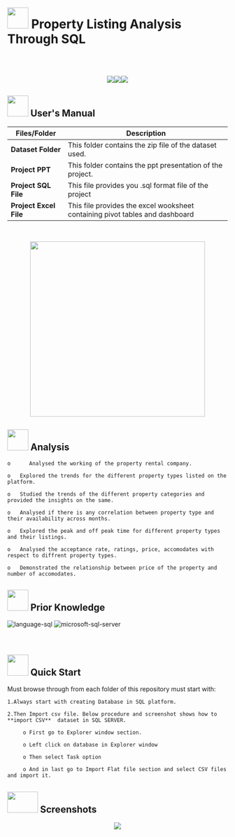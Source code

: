 # 
# <img src="https://user-images.githubusercontent.com/108053296/185731493-565fc7cd-50de-4fba-af77-7eec53f6e596.png" width="48" height="48" >  **Property Listing Analysis Through SQL**


<br>
<br>
<p align="center"><a><img src="https://forthebadge.com/images/badges/built-with-love.svg"><img src="https://user-images.githubusercontent.com/106439762/181936448-9314e858-4251-46d6-b4d1-35a4c29e9c19.svg"><img src="https://user-images.githubusercontent.com/106439762/181936483-50475e86-bcf1-4169-994c-6476dc2e5edb.svg"></a></p>

##  <img src="https://user-images.githubusercontent.com/106439762/181935629-b3c47bd3-77fb-4431-a11c-ff8ba0942b63.gif" width="48" height="48"> **User's Manual**

| Files/Folder| Description |
| ------------- | ------------- |
| **Dataset Folder** | This folder contains the zip file of the dataset used.  |
| **Project PPT** | This folder contains the ppt presentation of the project.|
| **Project SQL File**  | This file provides you .sql format file of the project  |
| **Project Excel File**  | This file provides the excel wooksheet containing pivot tables and dashboard  |
<br>

<p align="center"><img src="https://user-images.githubusercontent.com/108053296/185732888-39f69567-127a-4a20-ad80-2381ab16739f.gif" width="400" ></p>

##  <img src=https://user-images.githubusercontent.com/106439762/178428775-03d67679-9aa4-4b08-91e9-6eb6ed8faf66.gif  width="48" height="48"> Analysis
   
    
    o      Analysed the working of the property rental company.    
    
    o	Explored the trends for the different property types listed on the platform.
     
    o	Studied the trends of the different property categories and provided the insights on the same.
  
    o	Analysed if there is any correlation between property type and their availability across months. 
    
    o	Explored the peak and off peak time for different property types and their listings.
    
    o	Analysed the acceptance rate, ratings, price, accomodates with respect to diffrent property types.

    o	Demonstrated the relationship between price of the property and number of accomodates.



##  <img src=https://user-images.githubusercontent.com/106439762/178803205-47a08ce7-2187-4f96-b301-a2b68690619a.gif width="48" height="48" > Prior Knowledge
![language-sql](https://user-images.githubusercontent.com/106439762/181936585-d44c5f7c-2a7b-4d35-ad8a-61dcbded1a5e.svg)
![microsoft-sql-server](https://user-images.githubusercontent.com/106439762/181936612-f96e085e-2d4b-4bc0-8347-1f3e0a894395.svg)







<br>

## <img src="https://user-images.githubusercontent.com/106439762/181937125-2a4b22a3-f8a9-4226-bbd3-df972f9dbbc4.gif" width="48" height="48" > Quick Start

Must browse through from each folder of this repository must start with:

    1.Always start with creating Database in SQL platform.
    
    2.Then Import csv file. Below procedure and screenshot shows how to  **import CSV**  dataset in SQL SERVER.
    
         o First go to Explorer window section.
         
         o Left click on database in Explorer window 
         
         o Then select Task option 
         
         o And in last go to Import Flat file section and select CSV files and import it.
            
   

<!-- <p align="center"><img src="https://user-images.githubusercontent.com/106439762/181937614-9d035731-d691-4307-bac7-434873673931.png" width="600" height="470"></p> -->

   


## <img src="https://www.getcloudapp.com/wp-content/uploads/2021/03/5aebb952e4867ce13f4d308f_laptop_gif_trans.gif" width="70" height="48"/> Screenshots

<p align="center"><a><img src="https://user-images.githubusercontent.com/106439762/182037005-e30516c1-390c-4c21-a2b6-0f8c2865eed3.gif"</a></p>





<!--  ## <img src=https://user-images.githubusercontent.com/106439762/178809088-a2d780ad-94f5-4a58-9203-7716d4b2cbf4.gif width="48" height="48"> About Me
I'm an aspiring data analyst...


##  <img src=https://user-images.githubusercontent.com/106439762/178810087-8f7f8272-0cb8-40cb-a14c-be475569cf7d.gif width="48" height="48"> Links

<a href="https://www.linkedin.com/in/tejas-natani-6b202a196/" ><img src="https://user-images.githubusercontent.com/106439762/182037233-49248ea9-c7a4-4f55-9fe4-5fe24e5ef160.png" width="48" height="48"> <a href="https://samarsaeedkhan.me/"><img src="https://user-images.githubusercontent.com/106439762/182037119-61f30cec-3610-4a5a-82dc-f1b7c59515b1.png" width="48" height="48"><a href="https://www.hackerrank.com/samarsaeedkhan4" > <img src="https://user-images.githubusercontent.com/106439762/182037415-9440716d-d2bc-4c33-955a-66b9c18f77eb.png" width="48" height="48"> <a href="https://www.kaggle.com/samarsaeedkhan" ><img src="https://cdn4.iconfinder.com/data/icons/logos-and-brands/512/189_Kaggle_logo_logos-512.png" width="48" height="48"></a>   




  ## 🛠 Skills

    •	Structured Query Language (SQL)
    •	Python
    •	Excel
    •	Tableau
    •	Python
    •	Analytical Visualisation
    •	PowerPoint
    •	MS Word -->
